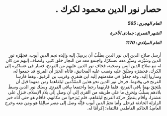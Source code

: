 <h1 dir="rtl">حصار نور الدين محمود لكرك .</h1>

<h5 dir="rtl">العام الهجري:  565

الشهر القمري: جمادى الآخرة

العام الميلادي: 1170</h5>

<p dir="rtl">أرسل صلاح الدين إلى نور الدين يطلُبُ أن يرسِلَ إليه والِدَه نجم الدين أيوب، فجَهَّزه نور الدين وسَيَّرَه، وسيَّرَ معه عسكرًا، واجتمع معه من التجار خلق كثير، وانضاف إليهم من كان له مع صلاح الدين أُنس وصحبة، فخاف نور الدين عليهم من الفرنجِ، فسار في عساكره إلى الكرك، فحصَرَه وضيَّقَ عليه ونصب عليه المجانيق، فأتاه الخبَرُ أن الفرنج قد جمعوا له، وساروا إليه، وقد جعلوا في مقدمتهم إليه ابن هنفري وقريب بن الرقيق، وهما فارسا الفرنج في وقتهما، فرحل نور الدين نحو هذين المقَدَّمين ليلقاهما ومن معهما قبل أن يلتَحِقَ بهما باقي الفرنج، فلما قاربَهما رجعا واجتمعا بباقي الفرنج, وسلك نور الدين وسطَ بلادهم يسلُبُ ويَحرِق ما على طريقه من القرى إلى أن وصل إلى بلاد الإسلام، فنزل على عشترا، وأقام ينتظِرُ حركة الفرنج ليلقاهم، فلم يَبرَحوا من مكانهم، فأقام هو حتى أتاه خبر الزلزلة الحادثة فرحل, وأما نجمُ الدين أيوب فإنَّه وصل إلى مصر سالِمًا هو ومن معه وخرج العاضِدُ الحاكم الفاطمي فالتقاه؛ إكرامًا له.</p></br>
